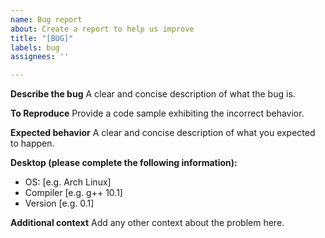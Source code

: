 ```yaml
---
name: Bug report
about: Create a report to help us improve
title: "[BUG]"
labels: bug
assignees: ''

---
```


**Describe the bug**
A clear and concise description of what the bug is.

**To Reproduce**
Provide a code sample exhibiting the incorrect behavior.

**Expected behavior**
A clear and concise description of what you expected to happen.

**Desktop (please complete the following information):**
 - OS: [e.g. Arch Linux]
 - Compiler [e.g. g++ 10.1]
 - Version [e.g. 0.1]

**Additional context**
Add any other context about the problem here.

